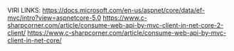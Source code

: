 VIRI LINKS:  https://docs.microsoft.com/en-us/aspnet/core/data/ef-mvc/intro?view=aspnetcore-5.0
https://www.c-sharpcorner.com/article/consume-web-api-by-mvc-client-in-net-core-2-client/
https://www.c-sharpcorner.com/article/consume-web-api-by-mvc-client-in-net-core/